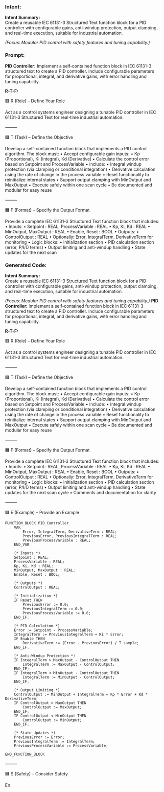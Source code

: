 ### Intent:
**Intent Summary:**  
Create a reusable IEC 61131-3 Structured Text function block for a PID controller with configurable gains, anti-windup protection, output clamping, and real-time execution, suitable for industrial automation.  

*(Focus: Modular PID control with safety features and tuning capability.)*

### Prompt:
**PID Controller:**
Implement a self-contained function block in IEC 61131-3 structured text to create a PID controller. Include configurable parameters for proportional, integral, and derivative gains, with error handling and tuning capability.

**R-T-F:**

🟥 R (Role) – Define Your Role

Act as a control systems engineer designing a tunable PID controller in IEC 61131-3 Structured Text for real-time industrial automation.

⸻

🟩 T (Task) – Define the Objective

Develop a self-contained function block that implements a PID control algorithm. The block must:
	•	Accept configurable gain inputs:
	•	Kp (Proportional), Ki (Integral), Kd (Derivative)
	•	Calculate the control error based on Setpoint and ProcessVariable
	•	Include:
	•	Integral windup protection (via clamping or conditional integration)
	•	Derivative calculation using the rate of change in the process variable
	•	Reset functionality to reinitialize internal states
	•	Support output clamping with MinOutput and MaxOutput
	•	Execute safely within one scan cycle
	•	Be documented and modular for easy reuse

⸻

🟧 F (Format) – Specify the Output Format

Provide a complete IEC 61131-3 Structured Text function block that includes:
	•	Inputs:
	•	Setpoint : REAL, ProcessVariable : REAL
	•	Kp, Ki, Kd : REAL
	•	MinOutput, MaxOutput : REAL
	•	Enable, Reset : BOOL
	•	Outputs:
	•	ControlOutput : REAL
	•	Optionally: Error, IntegralTerm, DerivativeTerm for monitoring
	•	Logic blocks:
	•	Initialization section
	•	PID calculation section (error, P/I/D terms)
	•	Output limiting and anti-windup handling
	•	State updates for the next scan

### Generated Code:
**Intent Summary:**  
Create a reusable IEC 61131-3 Structured Text function block for a PID controller with configurable gains, anti-windup protection, output clamping, and real-time execution, suitable for industrial automation.  

*(Focus: Modular PID control with safety features and tuning capability.)*
**PID Controller:**
Implement a self-contained function block in IEC 61131-3 structured text to create a PID controller. Include configurable parameters for proportional, integral, and derivative gains, with error handling and tuning capability.

**R-T-F:**

🟥 R (Role) – Define Your Role

Act as a control systems engineer designing a tunable PID controller in IEC 61131-3 Structured Text for real-time industrial automation.

⸻

🟩 T (Task) – Define the Objective

Develop a self-contained function block that implements a PID control algorithm. The block must:
	•	Accept configurable gain inputs:
	•	Kp (Proportional), Ki (Integral), Kd (Derivative)
	•	Calculate the control error based on Setpoint and ProcessVariable
	•	Include:
	•	Integral windup protection (via clamping or conditional integration)
	•	Derivative calculation using the rate of change in the process variable
	•	Reset functionality to reinitialize internal states
	•	Support output clamping with MinOutput and MaxOutput
	•	Execute safely within one scan cycle
	•	Be documented and modular for easy reuse

⸻

🟧 F (Format) – Specify the Output Format

Provide a complete IEC 61131-3 Structured Text function block that includes:
	•	Inputs:
	•	Setpoint : REAL, ProcessVariable : REAL
	•	Kp, Ki, Kd : REAL
	•	MinOutput, MaxOutput : REAL
	•	Enable, Reset : BOOL
	•	Outputs:
	•	ControlOutput : REAL
	•	Optionally: Error, IntegralTerm, DerivativeTerm for monitoring
	•	Logic blocks:
	•	Initialization section
	•	PID calculation section (error, P/I/D terms)
	•	Output limiting and anti-windup handling
	•	State updates for the next scan cycle
	•	Comments and documentation for clarity

⸻

🟦 E (Example) – Provide an Example

```
FUNCTION_BLOCK PID_Controller
    VAR
        Error, IntegralTerm, DerivativeTerm : REAL;
        PreviousError, PreviousIntegralTerm : REAL;
        PreviousProcessVariable : REAL;
    END_VAR

    (* Inputs *)
    Setpoint : REAL;
    ProcessVariable : REAL;
    Kp, Ki, Kd : REAL;
    MinOutput, MaxOutput : REAL;
    Enable, Reset : BOOL;

    (* Outputs *)
    ControlOutput : REAL;

    (* Initialization *)
    IF Reset THEN
        PreviousError := 0.0;
        PreviousIntegralTerm := 0.0;
        PreviousProcessVariable := 0.0;
    END_IF;

    (* PID Calculation *)
    Error := Setpoint - ProcessVariable;
    IntegralTerm := PreviousIntegralTerm + Ki * Error;
    IF Enable THEN
        DerivativeTerm := (Error - PreviousError) / T_sample;
    END_IF;

    (* Anti-Windup Protection *)
    IF IntegralTerm > MaxOutput - ControlOutput THEN
        IntegralTerm := MaxOutput - ControlOutput;
    END_IF;
    IF IntegralTerm < MinOutput - ControlOutput THEN
        IntegralTerm := MinOutput - ControlOutput;
    END_IF;

    (* Output Limiting *)
    ControlOutput := MinOutput + IntegralTerm + Kp * Error + Kd * DerivativeTerm;
    IF ControlOutput > MaxOutput THEN
        ControlOutput := MaxOutput;
    END_IF;
    IF ControlOutput < MinOutput THEN
        ControlOutput := MinOutput;
    END_IF;

    (* State Updates *)
    PreviousError := Error;
    PreviousIntegralTerm := IntegralTerm;
    PreviousProcessVariable := ProcessVariable;

END_FUNCTION_BLOCK
```

⸻

🟦 S (Safety) – Consider Safety

En
